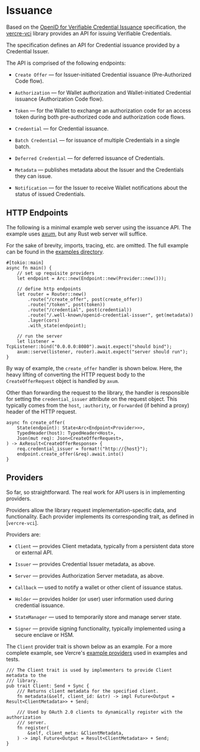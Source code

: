 # Issuance

Based on the [OpenID for Verifiable Credential Issuance] specification, the [vercre-vci]
library provides an API for issuing Verifiable Credentials.

The specification defines an API for Credential issuance provided by a Credential Issuer. 

The API is comprised of the following endpoints:

- `Create Offer` — for Issuer-initiated Credential issuance (Pre-Authorized Code flow).

- `Authorization` — for Wallet authorization and Wallet-initiated Credential issuance
  (Authorization Code flow).

- `Token` — for the Wallet to exchange an authorization code for an access token 
  during both pre-authorized code and authorization code flows.

- `Credential` — for Credential issuance.

- `Batch Credential` — for issuance of multiple Credentials in a single batch.

- `Deferred Credential` — for deferred issuance of Credentials.

- `Metadata` — publishes metadata about the Issuer and the Credentials they can issue.

- `Notification` — for the Issuer to receive Wallet notifications about the status of 
  issued Credentials.


## HTTP Endpoints

The following is a minimal example web server using the issuance API. The example uses 
[axum](https://docs.rs/axum/latest/axum/), but any Rust web server will suffice.

For the sake of brevity, imports, tracing, etc. are omitted. The full example can be 
found in the [examples directory](https://github.com/vercre/vercre/tree/main/examples/issuance).


```rust,ignore
#[tokio::main]
async fn main() {
    // set up requisite providers
    let endpoint = Arc::new(Endpoint::new(Provider::new()));

    // define http endpoints
    let router = Router::new()
        .route("/create_offer", post(create_offer))
        .route("/token", post(token))
        .route("/credential", post(credential))
        .route("/.well-known/openid-credential-issuer", get(metadata))
        .layer(cors)
        .with_state(endpoint);

    // run the server
    let listener = TcpListener::bind("0.0.0.0:8080").await.expect("should bind");
    axum::serve(listener, router).await.expect("server should run");
}
```

By way of example, the `create_offer` handler is shown below. Here, the heavy lifting of
converting the HTTP request body to the `CreateOfferRequest` object is handled by `axum`.

Other than forwarding the request to the library, the handler is responsible for setting
the `credential_issuer` attribute on the request object. This typically comes from the
 `host`, `:authority`, or `Forwarded` (if behind a proxy) header of the HTTP request.

```rust,ignore
async fn create_offer(
    State(endpoint): State<Arc<Endpoint<Provider>>>, 
    TypedHeader(host): TypedHeader<Host>,
    Json(mut req): Json<CreateOfferRequest>,
) -> AxResult<CreateOfferResponse> {
    req.credential_issuer = format!("http://{host}");
    endpoint.create_offer(&req).await.into()
}
```

## Providers

So far, so straightforward. The real work for API users is in implementing providers.

Providers allow the library request implementation-specific data, and functionality.
Each provider implements its corresponding trait, as defined in [`vercre-vci`].

Providers are:

- `Client` — provides Client metadata, typically from a persistent data store or 
  external API.

- `Issuer` — provides Credential Issuer metadata, as above.

- `Server` — provides Authorization Server metadata, as above.

- `Callback` — used to notify a wallet or other client of issuance status.

- `Holder` — provides holder (or user) user information used during credential issuance.

- `StateManager` — used to temporarily store and manage server state.

- `Signer` — provide signing functionality, typically implemented using a secure
  enclave or HSM.

The `Client` provider trait is shown below as an example. For a more complete example, see 
Vercre's [example providers](https://github.com/vercre/vercre/blob/main/crates/test-utils/src/vci-provider.rs)
used in examples and tests.

```rust,ignore
/// The Client trait is used by implementers to provide Client metadata to the
/// library.
pub trait Client: Send + Sync {
    /// Returns client metadata for the specified client.
    fn metadata(&self, client_id: &str) -> impl Future<Output = Result<ClientMetadata>> + Send;

    /// Used by OAuth 2.0 clients to dynamically register with the authorization
    /// server.
    fn register(
        &self, client_meta: &ClientMetadata,
    ) -> impl Future<Output = Result<ClientMetadata>> + Send;
}
```

[OpenID for Verifiable Credential Issuance]: https://openid.net/specs/openid-4-verifiable-credential-issuance-1_0.html
[vercre-vci]: https://github.com/vercre/vercre/tree/main/vercre-vci